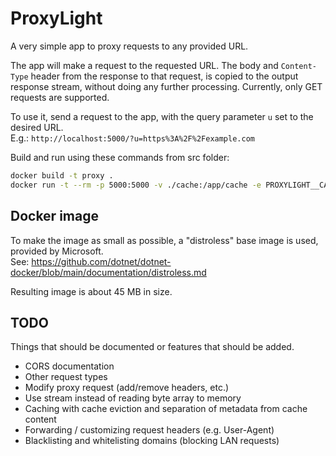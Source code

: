 # ProxyLight

A very simple app to proxy requests to any provided URL.

The app will make a request to the requested URL. The body and `Content-Type` header from the response to that request, is copied to the output response stream, without doing any further processing.
Currently, only GET requests are supported.

To use it, send a request to the app, with the query parameter `u` set to the desired URL.  
E.g.: `http://localhost:5000/?u=https%3A%2F%2Fexample.com`

Build and run using these commands from src folder:

```sh
docker build -t proxy .
docker run -t --rm -p 5000:5000 -v ./cache:/app/cache -e PROXYLIGHT__CACHE__ENABLED=true --name proxy proxy:latest
```

## Docker image

To make the image as small as possible, a "distroless" base image is used, provided by Microsoft.  
See: <https://github.com/dotnet/dotnet-docker/blob/main/documentation/distroless.md>

Resulting image is about 45 MB in size.


## TODO

Things that should be documented or features that should be added.

- CORS documentation
- Other request types
- Modify proxy request (add/remove headers, etc.)
- Use stream instead of reading byte array to memory
- Caching with cache eviction and separation of metadata from cache content
- Forwarding / customizing request headers (e.g. User-Agent)
- Blacklisting and whitelisting domains (blocking LAN requests)
